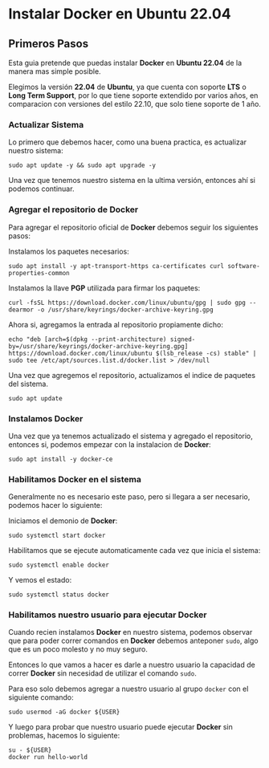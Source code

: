 # Instalar Docker en Ubuntu 22.04

## Primeros Pasos
Esta guia pretende que puedas instalar **Docker** en **Ubuntu 22.04** de la manera mas simple posible.

Elegimos la versión **22.04** de **Ubuntu**, ya que cuenta con soporte **LTS** o **Long Term Support**, por lo que tiene soporte extendido por varios años, en comparacion con versiones del estilo 22.10, que solo tiene soporte de 1 año.

### Actualizar Sistema

Lo primero que debemos hacer, como una buena practica, es actualizar nuestro sistema:

	sudo apt update -y && sudo apt upgrade -y

Una vez que tenemos nuestro sistema en la ultima versión, entonces ahí si podemos continuar.

### Agregar el repositorio de Docker

Para agregar el repositorio oficial de **Docker** debemos seguir los siguientes pasos:

Instalamos los paquetes necesarios:

	sudo apt install -y apt-transport-https ca-certificates curl software-properties-common
	
Instalamos la llave **PGP** utilizada para firmar los paquetes:

	curl -fsSL https://download.docker.com/linux/ubuntu/gpg | sudo gpg --dearmor -o /usr/share/keyrings/docker-archive-keyring.gpg
	
Ahora si, agregamos la entrada al repositorio propiamente dicho:

	echo "deb [arch=$(dpkg --print-architecture) signed-by=/usr/share/keyrings/docker-archive-keyring.gpg] https://download.docker.com/linux/ubuntu $(lsb_release -cs) stable" | sudo tee /etc/apt/sources.list.d/docker.list > /dev/null

Una vez que agregemos el repositorio, actualizamos el indice de paquetes del sistema.
  
	sudo apt update

### Instalamos Docker

Una vez que ya tenemos actualizado el sistema y agregado el repositorio, entonces si, podemos empezar con la instalacion de **Docker**:

	sudo apt install -y docker-ce

### Habilitamos Docker en el sistema

Generalmente no es necesario este paso, pero si llegara a ser necesario, podemos hacer lo siguiente:

Iniciamos el demonio de **Docker**:

	sudo systemctl start docker

Habilitamos que se ejecute automaticamente cada vez que inicia el sistema:

	sudo systemctl enable docker

Y vemos el estado:

	sudo systemctl status docker

### Habilitamos nuestro usuario para ejecutar Docker

Cuando recien instalamos **Docker** en nuestro sistema, podemos observar que para poder correr comandos en **Docker** debemos anteponer `sudo`, algo que es un poco molesto y no muy seguro.

Entonces lo que vamos a hacer es darle a nuestro usuario la capacidad de correr **Docker** sin necesidad de utilizar el comando `sudo`.

Para eso solo debemos agregar a nuestro usuario al grupo `docker` con el siguiente comando:

	sudo usermod -aG docker ${USER}

Y luego para probar que nuestro usuario puede ejecutar **Docker** sin problemas, hacemos lo siguiente:

	su - ${USER}
	docker run hello-world
